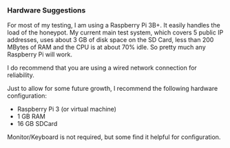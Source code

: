 ### Hardware Suggestions ###

For most of my testing, I am using a Raspberry Pi 3B+. It easily handles the load of the honeypot.
My current main test system, which covers 5 public IP addresses, uses about 3 GB of disk space on
the SD Card, less than 200 MBytes of RAM and the CPU is at about 70% idle. So pretty much any
Raspberry Pi will work.

I do recommend that you are using a wired network connection for reliability.

Just to allow for some future growth, I recommend the following hardware configuration:
- Raspberry Pi 3 (or virtual machine)
- 1 GB RAM
- 16 GB SDCard

Monitor/Keyboard is not required, but some find it helpful for configuration.
